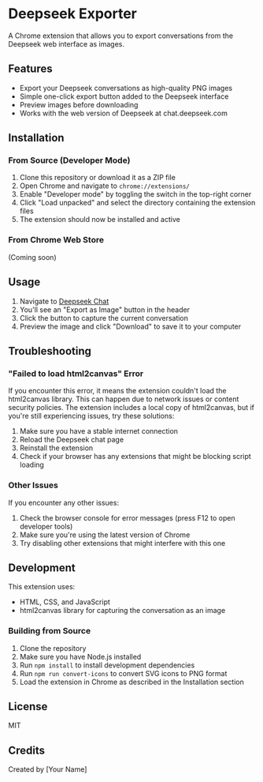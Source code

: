 # Deepseek Exporter

A Chrome extension that allows you to export conversations from the Deepseek web interface as images.

## Features

- Export your Deepseek conversations as high-quality PNG images
- Simple one-click export button added to the Deepseek interface
- Preview images before downloading
- Works with the web version of Deepseek at chat.deepseek.com

## Installation

### From Source (Developer Mode)

1. Clone this repository or download it as a ZIP file
2. Open Chrome and navigate to `chrome://extensions/`
3. Enable "Developer mode" by toggling the switch in the top-right corner
4. Click "Load unpacked" and select the directory containing the extension files
5. The extension should now be installed and active

### From Chrome Web Store

(Coming soon)

## Usage

1. Navigate to [Deepseek Chat](https://chat.deepseek.com/)
2. You'll see an "Export as Image" button in the header
3. Click the button to capture the current conversation
4. Preview the image and click "Download" to save it to your computer

## Troubleshooting

### "Failed to load html2canvas" Error

If you encounter this error, it means the extension couldn't load the html2canvas library. This can happen due to network issues or content security policies. The extension includes a local copy of html2canvas, but if you're still experiencing issues, try these solutions:

1. Make sure you have a stable internet connection
2. Reload the Deepseek chat page
3. Reinstall the extension
4. Check if your browser has any extensions that might be blocking script loading

### Other Issues

If you encounter any other issues:

1. Check the browser console for error messages (press F12 to open developer tools)
2. Make sure you're using the latest version of Chrome
3. Try disabling other extensions that might interfere with this one

## Development

This extension uses:
- HTML, CSS, and JavaScript
- html2canvas library for capturing the conversation as an image

### Building from Source

1. Clone the repository
2. Make sure you have Node.js installed
3. Run `npm install` to install development dependencies
4. Run `npm run convert-icons` to convert SVG icons to PNG format
5. Load the extension in Chrome as described in the Installation section

## License

MIT

## Credits

Created by [Your Name]